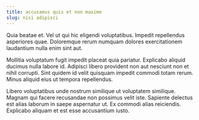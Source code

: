 ```yaml
---
title: accusamus quis et non maxime
slug: nisi adipisci
---
```


Quia beatae et. Vel ut qui hic eligendi voluptatibus. Impedit repellendus asperiores quae. Doloremque rerum numquam dolores exercitationem laudantium nulla enim sint aut.

Mollitia voluptatum fugit impedit placeat quia pariatur. Explicabo aliquid ducimus nulla labore id. Adipisci libero provident non aut nesciunt non et nihil corrupti. Sint quidem id velit quisquam impedit commodi totam rerum. Minus aliquid eius ut tempora repellendus.

Libero voluptatibus unde nostrum similique ut voluptatem similique. Magnam qui facere recusandae non possimus velit iste. Sapiente delectus est alias laborum in saepe aspernatur ut. Ex commodi alias reiciendis. Explicabo aliquam et est esse accusantium iusto.
